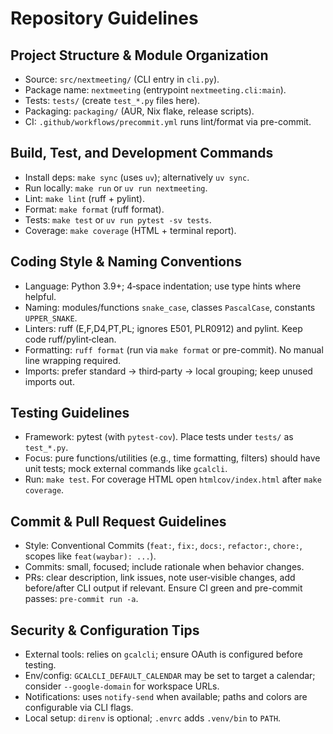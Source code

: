 # Repository Guidelines

## Project Structure & Module Organization

- Source: `src/nextmeeting/` (CLI entry in `cli.py`).
- Package name: `nextmeeting` (entrypoint `nextmeeting.cli:main`).
- Tests: `tests/` (create `test_*.py` files here).
- Packaging: `packaging/` (AUR, Nix flake, release scripts).
- CI: `.github/workflows/precommit.yml` runs lint/format via pre-commit.

## Build, Test, and Development Commands

- Install deps: `make sync` (uses `uv`); alternatively `uv sync`.
- Run locally: `make run` or `uv run nextmeeting`.
- Lint: `make lint` (ruff + pylint).
- Format: `make format` (ruff format).
- Tests: `make test` or `uv run pytest -sv tests`.
- Coverage: `make coverage` (HTML + terminal report).

## Coding Style & Naming Conventions

- Language: Python 3.9+; 4‑space indentation; use type hints where helpful.
- Naming: modules/functions `snake_case`, classes `PascalCase`, constants `UPPER_SNAKE`.
- Linters: ruff (E,F,D4,PT,PL; ignores E501, PLR0912) and pylint. Keep code ruff/pylint‑clean.
- Formatting: `ruff format` (run via `make format` or pre-commit). No manual line wrapping required.
- Imports: prefer standard → third‑party → local grouping; keep unused imports out.

## Testing Guidelines

- Framework: pytest (with `pytest-cov`). Place tests under `tests/` as `test_*.py`.
- Focus: pure functions/utilities (e.g., time formatting, filters) should have unit tests; mock external commands like `gcalcli`.
- Run: `make test`. For coverage HTML open `htmlcov/index.html` after `make coverage`.

## Commit & Pull Request Guidelines

- Style: Conventional Commits (`feat:`, `fix:`, `docs:`, `refactor:`, `chore:`, scopes like `feat(waybar): ...`).
- Commits: small, focused; include rationale when behavior changes.
- PRs: clear description, link issues, note user‑visible changes, add before/after CLI output if relevant. Ensure CI green and pre-commit passes: `pre-commit run -a`.

## Security & Configuration Tips

- External tools: relies on `gcalcli`; ensure OAuth is configured before testing.
- Env/config: `GCALCLI_DEFAULT_CALENDAR` may be set to target a calendar; consider `--google-domain` for workspace URLs.
- Notifications: uses `notify-send` when available; paths and colors are configurable via CLI flags.
- Local setup: `direnv` is optional; `.envrc` adds `.venv/bin` to `PATH`.
